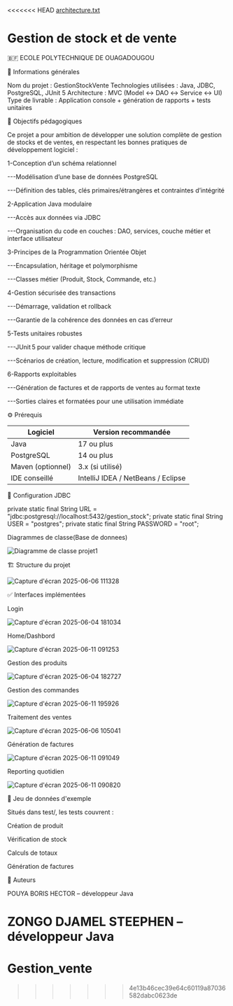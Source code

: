 <<<<<<< HEAD
[architecture.txt](https://github.com/user-attachments/files/20626841/architecture.txt)
# Gestion de stock et de vente


🇧🇫 ECOLE POLYTECHNIQUE DE OUAGADOUGOU


🧾 Informations générales

Nom du projet : GestionStockVente
Technologies utilisées : Java, JDBC, PostgreSQL, JUnit 5
Architecture : MVC (Model ↔ DAO ↔ Service ↔ UI)
Type de livrable : Application console + génération de rapports + tests unitaires


🧠 Objectifs pédagogiques

Ce projet a pour ambition de développer une solution complète de gestion de stocks et de ventes, en respectant les bonnes pratiques de développement logiciel :

1-Conception d’un schéma relationnel

---Modélisation d’une base de données PostgreSQL

---Définition des tables, clés primaires/étrangères et contraintes d’intégrité

2-Application Java modulaire

---Accès aux données via JDBC

---Organisation du code en couches : DAO, services, couche métier et interface utilisateur

3-Principes de la Programmation Orientée Objet

---Encapsulation, héritage et polymorphisme

---Classes métier (Produit, Stock, Commande, etc.)

4-Gestion sécurisée des transactions

---Démarrage, validation et rollback

---Garantie de la cohérence des données en cas d’erreur

5-Tests unitaires robustes

---JUnit 5 pour valider chaque méthode critique

---Scénarios de création, lecture, modification et suppression (CRUD)

6-Rapports exploitables

---Génération de factures et de rapports de ventes au format texte

---Sorties claires et formatées pour une utilisation immédiate


⚙️ Prérequis

| Logiciel       | Version recommandée     |
|----------------|--------------------------|
| Java           | 17 ou plus               |
| PostgreSQL     | 14 ou plus               |
| Maven (optionnel) | 3.x (si utilisé)      |
| IDE conseillé  | IntelliJ IDEA / NetBeans / Eclipse |


💾 Configuration JDBC

private static final String URL = "jdbc:postgresql://localhost:5432/gestion_stock";
private static final String USER = "postgres";
private static final String PASSWORD = "root";


Diagrammes de classe(Base de donnees)

![Diagramme de classe projet1](https://github.com/user-attachments/assets/c56a6e75-fd5d-452b-930e-b81498ca4eb5)



🏗️ Structure du projet

![Capture d'écran 2025-06-06 111328](https://github.com/user-attachments/assets/6bee9a69-ddb0-40ae-a60a-3576063b2772)



✅ Interfaces implémentées

Login

![Capture d'écran 2025-06-04 181034](https://github.com/user-attachments/assets/d1aab80d-2de6-4434-a6ba-c4869139ebc0)

Home/Dashbord

![Capture d'écran 2025-06-11 091253](https://github.com/user-attachments/assets/e6201b7a-9a3c-48e4-bf63-471277fb82bc)

Gestion des produits

![Capture d'écran 2025-06-04 182727](https://github.com/user-attachments/assets/18cbc61a-2503-400d-817a-4022da4d7619)

Gestion des commandes

![Capture d'écran 2025-06-11 195926](https://github.com/user-attachments/assets/5f6dcb71-036a-4700-8793-f5c3a84d9561)

Traitement des ventes

![Capture d'écran 2025-06-06 105041](https://github.com/user-attachments/assets/292ddf0e-f064-4bcc-a327-05ba8ade3669)

Génération de factures

![Capture d'écran 2025-06-11 091049](https://github.com/user-attachments/assets/5fe6fc3f-d20e-46fa-97c1-0fefcb16f2e2)

Reporting quotidien

![Capture d'écran 2025-06-11 090820](https://github.com/user-attachments/assets/a4918b27-ec49-4800-afc2-7f88ea589779)


🧪 Jeu de données d'exemple

Situés dans test/, les tests couvrent :

Création de produit

Vérification de stock

Calculs de totaux

Génération de factures



👥 Auteurs

POUYA BORIS HECTOR – développeur Java

ZONGO DJAMEL STEEPHEN – développeur Java
=======
# Gestion_vente
>>>>>>> 4e13b46cec39e64c60119a87036582dabc0623de
